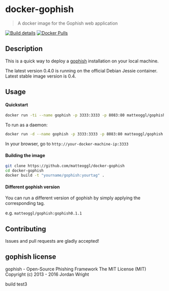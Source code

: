 # docker-gophish

> A docker image for the Gophish web application

[![Build details](https://img.shields.io/badge/build%20details-success-brightgreen.svg)](https://hub.docker.com/r/matteoggl/gophish/builds) [![Docker Pulls](https://img.shields.io/docker/pulls/matteoggl/gophish.svg)](https://hub.docker.com/r/matteoggl/gophish)


## Description

This is a quick way to deploy a [gophish](https://github.com/gophish/gophish) installation on your local machine.

The latest version 0.4.0 is running on the official Debian Jessie container. Latest stable image version is 0.4.

## Usage

#### Quickstart

```bash
docker run -ti --name gophish -p 3333:3333 -p 8083:80 matteoggl/gophish
```
To run as a daemon:

```bash
docker run -d --name gophish -p 3333:3333 -p 8083:80 matteoggl/gophish
```

In your browser, go to ```http://your-docker-machine-ip:3333```

#### Building the image

```bash
git clone https://github.com/matteoggl/docker-gophish
cd docker-gophish
docker build -t "yourname/gophish:yourtag" .
```

#### Different gophish version

You can run a different version of gophish by simply applying the corresponding tag.

e.g. `matteoggl/gophish:gophish0.1.1`

## Contributing

Issues and pull requests are gladly accepted!

## gophish license

gophish - Open-Source Phishing Framework
The MIT License (MIT)
Copyright (c) 2013 - 2016 Jordan Wright

build test3
